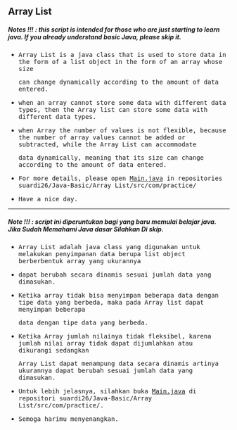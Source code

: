 ## Array List
##### Notes !!! : this script is intended for those who are just starting to learn java. If you already understand basic Java, please skip it.

- <samp>Array List is a java class that is used to store data in the form of a list object in the form of an array whose size</samp>

  <samp>can change dynamically according to the amount of data entered.</samp>
  
- <samp>when an array cannot store some data with different data types, then the Array list can store some data with different data types.</samp>

- <samp>when Array the number of values is not flexible, because the number of array values cannot be added or subtracted, while the Array List can accommodate<samp>
  
  <samp>data dynamically, meaning that its size can change according to the amount of data entered.</samp>
    
- <samp>For more details, please open [Main.java](https://github.com/suardi26/Java-Basic/blob/main/Array%20List/src/com/practice/Main.java) in repositories suardi26/Java-Basic/Array List/src/com/practice/</samp>

- <samp>Have a nice day.</samp>

---

##### Note !!! : script ini diperuntukan bagi yang baru memulai belajar java. Jika Sudah Memahami Java dasar Silahkan Di skip.

- <samp>Array List adalah java class yang digunakan untuk melakukan penyimpanan data berupa list object berberbentuk array yang ukurannya</samp>

- <samp>dapat berubah secara dinamis sesuai jumlah data yang dimasukan.</samp>

- <samp>Ketika array tidak bisa menyimpan beberapa data dengan tipe data yang berbeda, maka pada Array list dapat menyimpan beberapa</samp> 
 
  <samp>data dengan tipe data yang berbeda.</samp>

- <samp>Ketika Array jumlah nilainya tidak fleksibel, karena jumlah nilai array tidak dapat dijumlahkan atau dikurangi sedangkan 
 
  <samp>Array List dapat menampung data secara dinamis artinya ukurannya dapat berubah sesuai jumlah data yang dimasukan.</samp>
  
- <samp>Untuk lebih jelasnya, silahkan buka [Main.java](https://github.com/suardi26/Java-Basic/blob/main/Array%20List/src/com/practice/Main.java) di repositori suardi26/Java-Basic/Array List/src/com/practice/.</samp>

- <samp>Semoga harimu menyenangkan.</samp>


